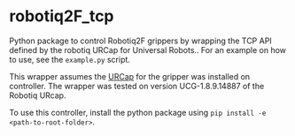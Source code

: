 # robotiq2F_tcp
Python package to control Robotiq2F grippers by wrapping the TCP API defined by the robotiq URCap for Universal Robots.. For an example on how to use, see the `example.py` script.

This wrapper assumes the [URCap](https://assets.robotiq.com/website-assets/support_documents/document/UCG-1.8.9_20220106.zip) for the gripper was installed on controller.  The wrapper was tested on version UCG-1.8.9.14887 of the Robotiq URcap.


To use this controller, install the python package using `pip install -e <path-to-root-folder>`.
